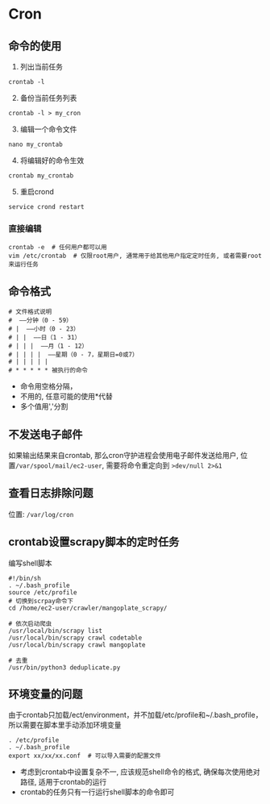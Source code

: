 # Cron

## 命令的使用

1. 列出当前任务
```
crontab -l 
```
2. 备份当前任务列表	
```
crontab -l > my_cron   
```
3. 编辑一个命令文件      
```
nano my_crontab
```
4. 将编辑好的命令生效  
```
crontab my_crontab 
```
5. 重启crond
```
service crond restart
```

### 直接编辑
```
crontab -e  # 任何用户都可以用
vim /etc/crontab  # 仅限root用户, 通常用于给其他用户指定定时任务, 或者需要root来运行任务
```

## 命令格式
	
```
# 文件格式说明
#  ——分钟（0 - 59）
# |  ——小时（0 - 23）
# | |  ——日（1 - 31）
# | | |  ——月（1 - 12）
# | | | |  ——星期（0 - 7，星期日=0或7）
# | | | | |
# * * * * * 被执行的命令
```
- 命令用空格分隔， 
- 不用的, 任意可能的使用*代替
- 多个值用','分割

## 不发送电子邮件

如果输出结果来自crontab, 那么cron守护进程会使用电子邮件发送给用户, 位置```/var/spool/mail/ec2-user```, 需要将命令重定向到 ```>dev/null 2>&1```

## 查看日志排除问题

位置: ```/var/log/cron```

## crontab设置scrapy脚本的定时任务

编写shell脚本

```
#!/bin/sh
. ~/.bash_profile
source /etc/profile
# 切换到scrpay命令下
cd /home/ec2-user/crawler/mangoplate_scrapy/

# 依次启动爬虫
/usr/local/bin/scrapy list
/usr/local/bin/scrapy crawl codetable
/usr/local/bin/scrapy crawl mangoplate

# 去重
/usr/bin/python3 deduplicate.py
```


## 环境变量的问题
由于crontab只加载/ect/environment，并不加载/etc/profile和~/.bash_profile，所以需要在脚本里手动添加环境变量
```
. /etc/profile
. ~/.bash_profile
export xx/xx/xx.conf  # 可以导入需要的配置文件
```
- 考虑到crontab中设置复杂不一, 应该规范shell命令的格式, 确保每次使用绝对路径, 适用于crontab的运行
- crontab的任务只有一行运行shell脚本的命令即可